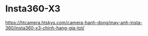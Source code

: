 # Insta360-X3
https://htcamera.htskys.com/camera-hanh-dong/may-anh-insta-360/insta360-x3-chinh-hang-gia-tot/
